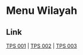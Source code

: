 # Menu Wilayah

## Link

[TPS 001](https://github.com/gigit-pemilu/pemilu-2024-81-maluku/tree/main/pilpres/hitung-suara/sub/81-maluku/sub/07-kepulauan-aru/sub/02-aru-selatan/sub/2005-feruni/sub/001-tps)
 | 
[TPS 002](https://github.com/gigit-pemilu/pemilu-2024-81-maluku/tree/main/pilpres/hitung-suara/sub/81-maluku/sub/07-kepulauan-aru/sub/02-aru-selatan/sub/2005-feruni/sub/002-tps)
 | 
[TPS 003](https://github.com/gigit-pemilu/pemilu-2024-81-maluku/tree/main/pilpres/hitung-suara/sub/81-maluku/sub/07-kepulauan-aru/sub/02-aru-selatan/sub/2005-feruni/sub/003-tps)

